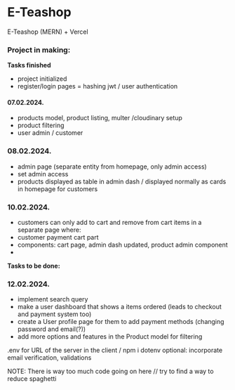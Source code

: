 # E-Teashop
E-Teashop (MERN) + Vercel

### Project in making:

**Tasks finished**
- project initialized
- register/login pages = hashing jwt / user authentication

#### 07.02.2024.
- products model, product listing, multer /cloudinary setup
- product filtering
- user admin / customer

### 08.02.2024.
- admin page (separate entity from homepage, only admin access)
- set admin access
- products displayed as table in admin dash / displayed normally as cards in homepage for customers

### 10.02.2024.

- customers can only add to cart and remove from cart items in a separate page where: 
- customer payment cart part
- components: cart page, admin dash updated, product admin component
- 
**Tasks to be done:**

### 12.02.2024.

- implement search query
- make a user dashboard that shows a items ordered (leads to checkout and payment system too)
- create a User profile page for them to add payment methods (changing password and email(?))
- add more options and features in the Product model for filtering
  
.env for URL of the server in the client / npm i dotenv
optional: incorporate email verification, validations


NOTE: There is way too much code going on here // try to find a way to reduce spaghetti